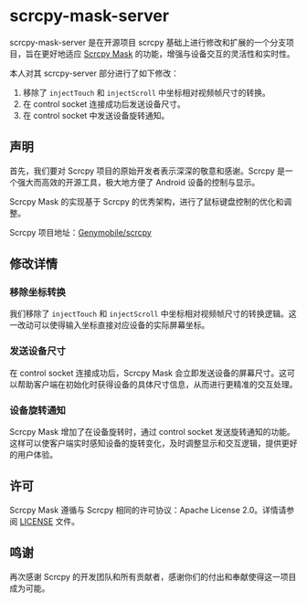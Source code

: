 # scrcpy-mask-server

scrcpy-mask-server 是在开源项目 scrcpy
基础上进行修改和扩展的一个分支项目，旨在更好地适应 [Scrcpy Mask](https://github.com/AkiChase/scrcpy-mask)
的功能，增强与设备交互的灵活性和实时性。

本人对其 scrcpy-server 部分进行了如下修改：

1. 移除了 `injectTouch` 和 `injectScroll` 中坐标相对视频帧尺寸的转换。
2. 在 control socket 连接成功后发送设备尺寸。
3. 在 control socket 中发送设备旋转通知。

## 声明

首先，我们要对 Scrcpy 项目的原始开发者表示深深的敬意和感谢。Scrcpy 是一个强大而高效的开源工具，极大地方便了
Android 设备的控制与显示。

Scrcpy Mask 的实现基于 Scrcpy 的优秀架构，进行了鼠标键盘控制的优化和调整。

Scrcpy 项目地址：[Genymobile/scrcpy](https://github.com/Genymobile/scrcpy)

## 修改详情

### 移除坐标转换

我们移除了 `injectTouch` 和 `injectScroll` 中坐标相对视频帧尺寸的转换逻辑。这一改动可以使得输入坐标直接对应设备的实际屏幕坐标。

### 发送设备尺寸

在 control socket 连接成功后，Scrcpy Mask 会立即发送设备的屏幕尺寸。这可以帮助客户端在初始化时获得设备的具体尺寸信息，从而进行更精准的交互处理。

### 设备旋转通知

Scrcpy Mask 增加了在设备旋转时，通过 control socket
发送旋转通知的功能。这样可以使客户端实时感知设备的旋转变化，及时调整显示和交互逻辑，提供更好的用户体验。

## 许可

Scrcpy Mask 遵循与 Scrcpy 相同的许可协议：Apache License 2.0。详情请参阅 [LICENSE](LICENSE) 文件。

## 鸣谢

再次感谢 Scrcpy 的开发团队和所有贡献者，感谢你们的付出和奉献使得这一项目成为可能。